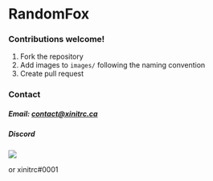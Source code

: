 # RandomFox

### Contributions welcome!

1. Fork the repository
2. Add images to `images/` following the naming convention
3. Create pull request

### Contact

##### Email: [contact@xinitrc.ca](mailto:contact@xinitrc.ca)

##### Discord

[<img src="https://discordapp.com/api/guilds/232271167170281472/widget.png?style=banner3">](https://x-bot.co/discord)

or xinitrc#0001
